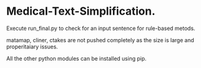 # Medical-Text-Simplification.

Execute run_final.py to check for an input sentence for rule-based metods.

matamap, cliner, ctakes are not pushed completely as the size is large and properitaiary issues.

All the other python modules can be installed using pip.


